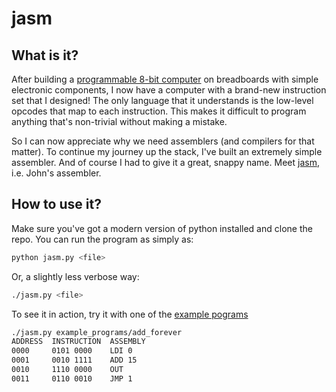 # jasm

## What is it?

After building a
[programmable 8-bit computer](https://github.com/johnjudeh/breadboard-computer)
on breadboards with simple electronic components, I now have a computer with a
brand-new instruction set that I designed! The only language that it understands
is the low-level opcodes that map to each instruction. This makes it difficult
to program anything that's non-trivial without making a mistake.

So I can now appreciate why we need assemblers (and compilers for that matter).
To continue my journey up the stack, I've built an extremely simple assembler.
And of course I had to give it a great, snappy name. Meet [jasm](jasm.py), i.e.
John's assembler.

## How to use it?

Make sure you've got a modern version of python installed and clone the repo. You can run the program as simply as:

```bash
python jasm.py <file>
```

Or, a slightly less verbose way:

```bash
./jasm.py <file>
```

To see it in action, try it with one of the [example pograms](./example_programs/)

```bash
./jasm.py example_programs/add_forever
ADDRESS  INSTRUCTION  ASSEMBLY
0000     0101 0000    LDI 0
0001     0010 1111    ADD 15
0010     1110 0000    OUT
0011     0110 0010    JMP 1
```
